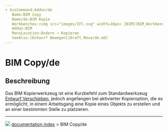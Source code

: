 ```yaml
---
- GuiCommand:Addon/de
   Name:BIM Copy
   Name/de:BIM Kopie
   Workbenches:<img src="images/IFC.svg" width=16px> [BIM](BIM_Workbench/de.md)
   Addon:BIM
   MenuLocation:Ändern → Kopieren
   SeeAlso:[Entwurf Bewegen](Draft_Move/de.md)
---
```


# BIM Copy/de

## Beschreibung

Das BIM Kopierwerkzeug ist eine Kurzbefehl zum Standardwerkzeug [Entwurf Verschieben](Draft_Move/de.md), jedoch angefangen bei aktivierter Kopieroption, die es ermöglicht, in einem Arbeitsgang eine Kopie eines Objekts zu erstellen und an einer bestimmten Stelle zu platzieren.



---
![](images/Button_right.svg) [documentation index](../README.md) > BIM Copy/de
